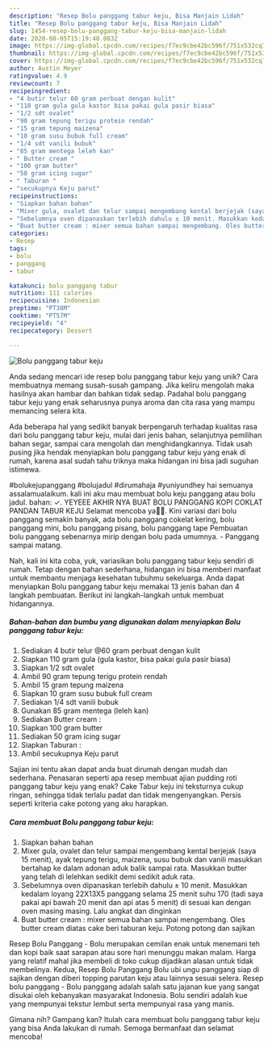 ```yaml
---
description: "Resep Bolu panggang tabur keju, Bisa Manjain Lidah"
title: "Resep Bolu panggang tabur keju, Bisa Manjain Lidah"
slug: 1454-resep-bolu-panggang-tabur-keju-bisa-manjain-lidah
date: 2020-08-05T15:19:48.083Z
image: https://img-global.cpcdn.com/recipes/f7ec9cbe42bc596f/751x532cq70/bolu-panggang-tabur-keju-foto-resep-utama.jpg
thumbnail: https://img-global.cpcdn.com/recipes/f7ec9cbe42bc596f/751x532cq70/bolu-panggang-tabur-keju-foto-resep-utama.jpg
cover: https://img-global.cpcdn.com/recipes/f7ec9cbe42bc596f/751x532cq70/bolu-panggang-tabur-keju-foto-resep-utama.jpg
author: Austin Meyer
ratingvalue: 4.9
reviewcount: 7
recipeingredient:
- "4 butir telur 60 gram perbuat dengan kulit"
- "110 gram gula gula kastor bisa pakai gula pasir biasa"
- "1/2 sdt ovalet"
- "90 gram tepung terigu protein rendah"
- "15 gram tepung maizena"
- "10 gram susu bubuk full cream"
- "1/4 sdt vanili bubuk"
- "85 gram mentega leleh kan"
- " Butter cream "
- "100 gram butter"
- "50 gram icing sugar"
- " Taburan "
- "secukupnya Keju parut"
recipeinstructions:
- "Siapkan bahan bahan"
- "Mixer gula, ovalet dan telur sampai mengembang kental berjejak (saya 15 menit), ayak tepung terigu, maizena, susu bubuk dan vanili masukkan bertahap ke dalam adonan aduk balik sampai rata. Masukkan butter yang telah di lelehkan sedikit demi sedikit aduk rata."
- "Sebelumnya oven dipanaskan terlebih dahulu ± 10 menit. Masukkan kedalam loyang 22X13X5 panggang selama 25 menit suhu 170 (tadi saya pakai api bawah 20 menit dan api atas 5 menit) di sesuai kan dengan oven masing masing. Lalu angkat dan dinginkan"
- "Buat butter cream : mixer semua bahan sampai mengembang. Oles butter cream diatas cake beri taburan keju. Potong potong dan sajikan"
categories:
- Resep
tags:
- bolu
- panggang
- tabur

katakunci: bolu panggang tabur 
nutrition: 111 calories
recipecuisine: Indonesian
preptime: "PT38M"
cooktime: "PT57M"
recipeyield: "4"
recipecategory: Dessert

---
```



![Bolu panggang tabur keju](https://img-global.cpcdn.com/recipes/f7ec9cbe42bc596f/751x532cq70/bolu-panggang-tabur-keju-foto-resep-utama.jpg)

Anda sedang mencari ide resep bolu panggang tabur keju yang unik? Cara membuatnya memang susah-susah gampang. Jika keliru mengolah maka hasilnya akan hambar dan bahkan tidak sedap. Padahal bolu panggang tabur keju yang enak seharusnya punya aroma dan cita rasa yang mampu memancing selera kita.

Ada beberapa hal yang sedikit banyak berpengaruh terhadap kualitas rasa dari bolu panggang tabur keju, mulai dari jenis bahan, selanjutnya pemilihan bahan segar, sampai cara mengolah dan menghidangkannya. Tidak usah pusing jika hendak menyiapkan bolu panggang tabur keju yang enak di rumah, karena asal sudah tahu triknya maka hidangan ini bisa jadi suguhan istimewa.

#bolukejupanggang #bolujadul #dirumahaja #yuniyundhey hai semuanya assalamualaikum. kali ini aku mau membuat bolu keju panggang atau bolu jadul. bahan: ✓. YEYEEE AKHIR NYA BUAT BOLU PANGGANG KOPI COKLAT PANDAN TABUR KEJU Selamat mencoba ya🙏🏻. Kini variasi dari bolu panggang semakin banyak, ada bolu panggang cokelat kering, bolu panggang mini, bolu panggang pisang, bolu panggang tape Pembuatan bolu panggang sebenarnya mirip dengan bolu pada umumnya. - Panggang sampai matang.


Nah, kali ini kita coba, yuk, variasikan bolu panggang tabur keju sendiri di rumah. Tetap dengan bahan sederhana, hidangan ini bisa memberi manfaat untuk membantu menjaga kesehatan tubuhmu sekeluarga. Anda dapat menyiapkan Bolu panggang tabur keju memakai 13 jenis bahan dan 4 langkah pembuatan. Berikut ini langkah-langkah untuk membuat hidangannya.

<!--inarticleads1-->

##### Bahan-bahan dan bumbu yang digunakan dalam menyiapkan Bolu panggang tabur keju:

1. Sediakan 4 butir telur @60 gram perbuat dengan kulit
1. Siapkan 110 gram gula (gula kastor, bisa pakai gula pasir biasa)
1. Siapkan 1/2 sdt ovalet
1. Ambil 90 gram tepung terigu protein rendah
1. Ambil 15 gram tepung maizena
1. Siapkan 10 gram susu bubuk full cream
1. Sediakan 1/4 sdt vanili bubuk
1. Gunakan 85 gram mentega (leleh kan)
1. Sediakan  Butter cream :
1. Siapkan 100 gram butter
1. Sediakan 50 gram icing sugar
1. Siapkan  Taburan :
1. Ambil secukupnya Keju parut


Sajian ini tentu akan dapat anda buat dirumah dengan mudah dan sederhana. Penasaran seperti apa resep membuat ajian pudding roti panggang tabur keju yang enak? Cake Tabur keju ini teksturnya cukup ringan, sehingga tidak terlalu padat dan tidak mengenyangkan. Persis seperti kriteria cake potong yang aku harapkan. 

<!--inarticleads2-->

##### Cara membuat Bolu panggang tabur keju:

1. Siapkan bahan bahan
1. Mixer gula, ovalet dan telur sampai mengembang kental berjejak (saya 15 menit), ayak tepung terigu, maizena, susu bubuk dan vanili masukkan bertahap ke dalam adonan aduk balik sampai rata. Masukkan butter yang telah di lelehkan sedikit demi sedikit aduk rata.
1. Sebelumnya oven dipanaskan terlebih dahulu ± 10 menit. Masukkan kedalam loyang 22X13X5 panggang selama 25 menit suhu 170 (tadi saya pakai api bawah 20 menit dan api atas 5 menit) di sesuai kan dengan oven masing masing. Lalu angkat dan dinginkan
1. Buat butter cream : mixer semua bahan sampai mengembang. Oles butter cream diatas cake beri taburan keju. Potong potong dan sajikan


Resep Bolu Panggang - Bolu merupakan cemilan enak untuk menemani teh dan kopi baik saat sarapan atau sore hari menunggu makan malam. Harga yang relatif mahal jika membeli di toko cukup dijadikan alasan untuk tidak membelinya. Kedua, Resep Bolu Panggang Bolu ubi ungu panggang siap di sajikan dengan diberi topping parutan keju atau lainnya sesuai selera. Resep bolu panggang - Bolu panggang adalah salah satu jajanan kue yang sangat disukai oleh kebanyakan masyarakat Indonesia. Bolu sendiri adalah kue yang mempunyai tekstur lembut serta mempunyai rasa yang manis. 

Gimana nih? Gampang kan? Itulah cara membuat bolu panggang tabur keju yang bisa Anda lakukan di rumah. Semoga bermanfaat dan selamat mencoba!
